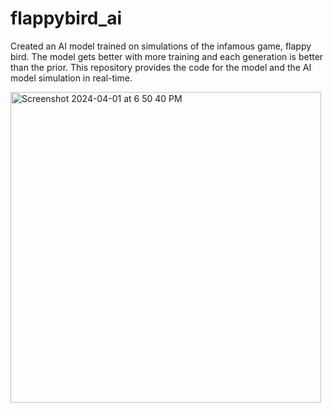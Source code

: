 # flappybird_ai
Created an AI model trained on simulations of the infamous game, flappy bird. The model gets better with more training and each generation is better than the prior. This repository provides the code for the model and the AI model simulation in real-time.

<img width="497" alt="Screenshot 2024-04-01 at 6 50 40 PM" src="https://github.com/Programlog/flappybird_ai/assets/66264617/15200758-cbf4-4b1f-955b-aa579fffa2c7">
